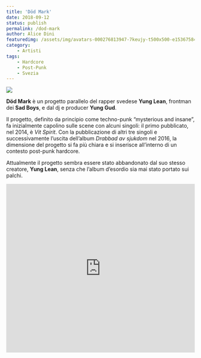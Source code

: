 ```yaml
---
title: 'Död Mark'
date: 2018-09-12
status: publish
permalink: /dod-mark
author: Alice Dini
featuredimg: /assets/img/avatars-000276813947-7keujy-t500x500-e1536758427291.jpg
category:
    - Artisti
tags:
    - Hardcore
    - Post-Punk
    - Svezia
---
```

![](/assets/img/avatars-000276813947-7keujy-t500x500-e1536758427291.jpg)

**Död Mark** è un progetto parallelo del rapper svedese **Yung Lean**, frontman dei **Sad Boys**, e dal dj e producer **Yung Gud**.

Il progetto, definito da principio come techno-punk “mysterious and insane”, fa inizialmente capolino sulle scene con alcuni singoli: il primo pubblicato, nel 2014, è *Vit Spirit*. Con la pubblicazione di altri tre singoli e successivamente l’uscita dell’album *Drabbad av sjukdom* nel 2016, la dimensione del progetto si fa più chiara e si inserisce all’interno di un contesto post-punk hardcore.

Attualmente il progetto sembra essere stato abbandonato dal suo stesso creatore, **Yung Lean**, senza che l’album d’esordio sia mai stato portato sui palchi.

<iframe frameborder="no" height="450" scrolling="no" src="http://w.soundcloud.com/player/?url=http%3A//api.soundcloud.com/playlists/629114448&color=%23262639&auto_play=false&hide_related=false&show_comments=true&show_user=true&show_reposts=false&show_teaser=true&visual=true" width="100%"></iframe>
